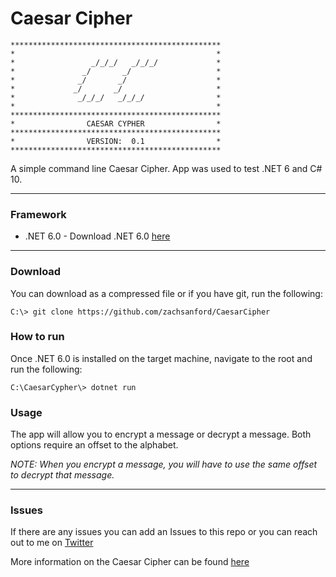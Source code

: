 # Caesar Cipher

```
***********************************************
*                                             *
*                 _/_/_/   _/_/_/             *
*               _/       _/                   *
*              _/       _/                    *
*             _/       _/                     *
*              _/_/_/   _/_/_/                *
*                                             *
***********************************************
*                CAESAR CYPHER                *
***********************************************
*                VERSION:  0.1                *
***********************************************
```

A simple command line Caesar Cipher. App was used to test .NET 6 and C# 10.
<hr />

### Framework

* .NET 6.0 - Download .NET 6.0 [here](https://dotnet.microsoft.com/download/dotnet/6.0)
<hr />

### Download

You can download as a compressed file or if you have git, run the following:


`C:\> git clone https://github.com/zachsanford/CaesarCipher`


### How to run

Once .NET 6.0 is installed on the target machine, navigate to the root and run the following:


`C:\CaesarCypher\> dotnet run`


### Usage

The app will allow you to encrypt a message or decrypt a message. Both options require an offset to the alphabet.

*NOTE: When you encrypt a message, you will have to use the same offset to decrypt that message.*
<hr />

### Issues

If there are any issues you can add an Issues to this repo or you can reach out to me on [Twitter](https://www.twitter.com/zachsanford)

More information on the Caesar Cipher can be found [here](https://en.wikipedia.org/wiki/Caesar_cipher)
